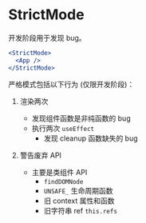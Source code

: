 # StrictMode

开发阶段用于发现 bug。

```jsx
<StrictMode>
  <App />
</StrictMode>
```

严格模式包括以下行为 (仅限开发阶段)：

1. 渲染两次

   - 发现组件函数是非纯函数的 bug
   - 执行两次 `useEffect`
     - 发现 cleanup 函数缺失的 bug

2. 警告废弃 API

   - 主要是类组件 API
     - `findDOMNode`
     - `UNSAFE_` 生命周期函数
     - 旧 context 属性和函数
     - 旧字符串 ref `this.refs`
